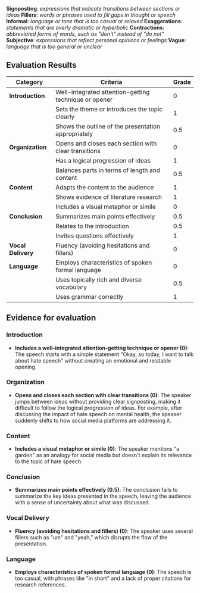 **Signposting**: *expressions that indicate transitions between sections or ideas*
**Fillers**: *words or phrases used to fill gaps in thought or speech*
**Informal**: *language or tone that is too casual or relaxed*
**Exaggerations**: *statements that are overly dramatic or hyperbolic*
**Contractions**: *abbreviated forms of words, such as "don't" instead of "do not"*
**Subjective**: *expressions that reflect personal opinions or feelings*
**Vague**: *language that is too general or unclear*

## Evaluation Results

| **Category**     | **Criteria**                                           | **Grade**  |
|------------------|--------------------------------------------------------|------------|
| **Introduction** | Well-integrated attention-getting technique or opener  | 0          |
|                  | Sets the theme or introduces the topic clearly         | 1          |
|                  | Shows the outline of the presentation appropriately    | 0.5        |
| **Organization** | Opens and closes each section with clear transitions   | 0          |
|                  | Has a logical progression of ideas                     | 1          |
|                  | Balances parts in terms of length and content          | 0.5        |
| **Content**      | Adapts the content to the audience                     | 1          |
|                  | Shows evidence of literature research                  | 1          |
|                  | Includes a visual metaphor or simile                   | 0          |
| **Conclusion**   | Summarizes main points effectively                     | 0.5        |
|                  | Relates to the introduction                            | 0.5        |
|                  | Invites questions effectively                          | 1          |
| **Vocal Delivery** | Fluency (avoiding hesitations and fillers)           | 0          |
| **Language**     | Employs characteristics of spoken formal language      | 0          |
|                  | Uses topically rich and diverse vocabulary             | 0.5        |
|                  | Uses grammar correctly                                 | 1          |

## Evidence for evaluation

### Introduction
- **Includes a well-integrated attention-getting technique or opener (0)**: The speech starts with a simple statement "Okay, so today, I want to talk about hate speech" without creating an 
emotional and relatable opening.

### Organization
- **Opens and closes each section with clear transitions (0)**: The speaker jumps between ideas without providing clear signposting, making it difficult to follow the logical progression of 
ideas. For example, after discussing the impact of hate speech on mental health, the speaker suddenly shifts to how social media platforms are addressing it.

### Content
- **Includes a visual metaphor or simile (0)**: The speaker mentions "a garden" as an analogy for social media but doesn't explain its relevance to the topic of hate speech.

### Conclusion
- **Summarizes main points effectively (0.5)**: The conclusion fails to summarize the key ideas presented in the speech, leaving the audience with a sense of uncertainty about what was 
discussed.

### Vocal Delivery
- **Fluency (avoiding hesitations and fillers) (0)**: The speaker uses several fillers such as "um" and "yeah," which disrupts the flow of the presentation.

### Language
- **Employs characteristics of spoken formal language (0)**: The speech is too casual, with phrases like "in short" and a lack of proper citations for research references.